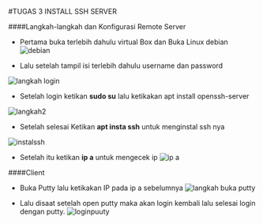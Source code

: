 #TUGAS 3 INSTALL SSH SERVER 

####Langkah-langkah dan Konfigurasi Remote Server

- Pertama buka terlebih dahulu virtual Box dan Buka Linux debian 
![debian](https://user-images.githubusercontent.com/103896829/194210610-b231da01-9918-4f6c-940e-1a941a80e5f5.png)


- Lalu setelah tampil isi terlebih dahulu username dan password

![langkah login](https://user-images.githubusercontent.com/103896829/194210666-92b07d5d-502c-455f-86d2-7ad21047cb9e.png)


- Setelah login ketikan **sudo su** lalu ketikakan apt install openssh-server

![langkah2](https://user-images.githubusercontent.com/103896829/194210693-eff6ae10-27a4-47bf-adca-0576fb978bbd.png)


- Setelah selesai Ketikan **apt insta ssh** untuk menginstal ssh nya


![instalssh](https://user-images.githubusercontent.com/103896829/194210776-efbda387-36c3-4036-868c-8be2f7e1868c.png)

- Setelah itu ketikan **ip a** untuk mengecek ip 
![ip a](https://user-images.githubusercontent.com/103896829/194210925-1de1fdea-ea03-498d-b52b-9be422f9a57c.png)


####Client
- Buka Putty lalu ketikakan IP pada ip a sebelumnya
![langkah buka putty](https://user-images.githubusercontent.com/103896829/194210813-00619a2c-0694-44c6-9f30-a436b08d9c0f.png)

- Lalu disaat setelah open putty maka akan login kembali lalu selesai login dengan putty.
![loginpuuty](https://user-images.githubusercontent.com/103896829/194210839-8ba0256a-64e8-4692-801a-6398ec43c8b3.png)
